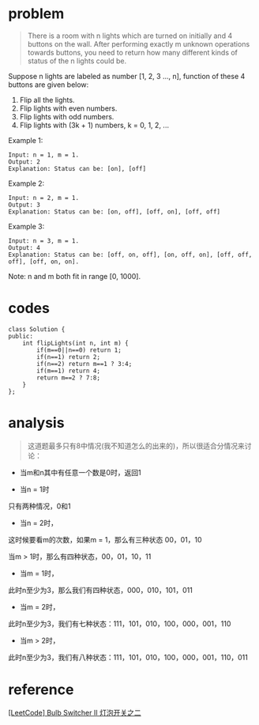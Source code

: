 # problem
>There is a room with n lights which are turned on initially and 4 buttons on the wall. After performing exactly m unknown operations towards buttons, you need to return how many different kinds of status of the n lights could be.

Suppose n lights are labeled as number [1, 2, 3 ..., n], function of these 4 buttons are given below:

1. Flip all the lights.
2. Flip lights with even numbers.
3. Flip lights with odd numbers.
4. Flip lights with (3k + 1) numbers, k = 0, 1, 2, ...

Example 1:
```
Input: n = 1, m = 1.
Output: 2
Explanation: Status can be: [on], [off]
```
Example 2:
```
Input: n = 2, m = 1.
Output: 3
Explanation: Status can be: [on, off], [off, on], [off, off]
```
Example 3:
```
Input: n = 3, m = 1.
Output: 4
Explanation: Status can be: [off, on, off], [on, off, on], [off, off, off], [off, on, on].
```
Note: n and m both fit in range [0, 1000].

# codes
```
class Solution {
public:
    int flipLights(int n, int m) {
        if(m==0||n==0) return 1;
        if(n==1) return 2;
        if(n==2) return m==1 ? 3:4;
        if(m==1) return 4;
        return m==2 ? 7:8;
    }
};
```

# analysis
>这道题最多只有8中情况(我不知道怎么的出来的)，所以很适合分情况来讨论：

- 当m和n其中有任意一个数是0时，返回1

- 当n = 1时

只有两种情况，0和1

- 当n = 2时，

这时候要看m的次数，如果m = 1，那么有三种状态 00，01，10

当m > 1时，那么有四种状态，00，01，10，11

- 当m = 1时，

此时n至少为3，那么我们有四种状态，000，010，101，011

- 当m = 2时，

此时n至少为3，我们有七种状态：111，101，010，100，000，001，110

- 当m > 2时，

此时n至少为3，我们有八种状态：111，101，010，100，000，001，110，011

# reference
[[LeetCode] Bulb Switcher II 灯泡开关之二][1]

[1]: http://www.cnblogs.com/grandyang/p/7595595.html